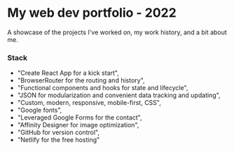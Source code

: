 # My web dev portfolio - 2022

A showcase of the projects I've worked on, my work history, and a bit about me.

### Stack

* "Create React App for a kick start",
* "BrowserRouter for the routing and history",
* "Functional components and hooks for state and lifecycle",
* "JSON for modularization and convenient data tracking and updating",
* "Custom, modern, responsive, mobile-first, CSS",
* "Google fonts",
* "Leveraged Google Forms for the contact",
* "Affinity Designer for image optimization",
* "GitHub for version control",
* "Netlify for the free hosting"
